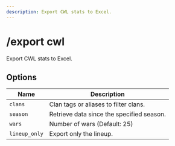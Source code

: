 ```yaml
---
description: Export CWL stats to Excel.
---
```


# /export cwl

Export CWL stats to Excel.

## Options

| Name | Description |
|------|-------------|
| `clans` | Clan tags or aliases to filter clans. |
| `season` | Retrieve data since the specified season. |
| `wars` | Number of wars (Default: 25) |
| `lineup_only` | Export only the lineup. |


